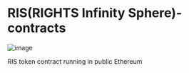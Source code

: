 # RIS(RIGHTS Infinity Sphere)-contracts
![image](./imgs/ris_logo.png)

RIS token contract running in public Ethereum
